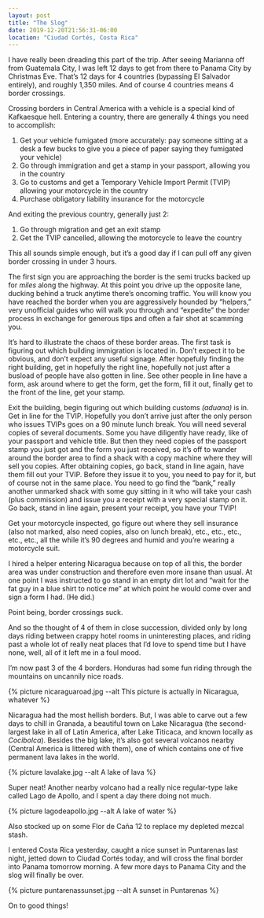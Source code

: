 ```yaml
---
layout: post
title: "The Slog"
date: 2019-12-20T21:56:31-06:00
location: "Ciudad Cortés, Costa Rica"
---
```


I have really been dreading this part of the trip. After seeing Marianna off from Guatemala City, I was left 12 days to get from there to Panama City by Christmas Eve. 
That’s 12 days for 4 countries (bypassing El Salvador entirely), and roughly 1,350 miles. And of course 4 countries means 4 border crossings.

Crossing borders in Central America with a vehicle is a special kind of Kafkaesque hell. Entering a country, there are generally 4 things you need to accomplish:

1. Get your vehicle fumigated (more accurately: pay someone sitting at a desk a few bucks to give you a piece of paper saying they fumigated your vehicle)
2. Go through immigration and get a stamp in your passport, allowing you in the country
3. Go to customs and get a Temporary Vehicle Import Permit (TVIP) allowing your motorcycle in the country
4. Purchase obligatory liability insurance for the motorcycle

And exiting the previous country, generally just 2:

1. Go through migration and get an exit stamp
2. Get the TVIP cancelled, allowing the motorcycle to leave the country

This all sounds simple enough, but it’s a good day if I can pull off any given border crossing in under 3 hours.

The first sign you are approaching the border is the semi trucks backed up for _miles_ along the highway. At this point you drive up the opposite lane, ducking behind a truck anytime there’s oncoming traffic. You will know you have reached the border when you are aggressively hounded by “helpers,” very unofficial guides who will walk you through and “expedite” the border process in exchange for generous tips and often a fair shot at scamming you.

It’s hard to illustrate the chaos of these border areas. The first task is figuring out which building immigration is located in. Don’t expect it to be obvious, and don’t expect any useful signage. After hopefully finding the right building, get in hopefully the right line, hopefully not just after a busload of people have also gotten in line. See other people in line have a form, ask around where to get the form, get the form, fill it out, finally get to the front of the line, get your stamp.

Exit the building, begin figuring out which building customs _(aduana)_ is in. Get in line for the TVIP. Hopefully you don’t arrive just after the only person who issues TVIPs goes on a 90 minute lunch break. You will need several copies of several documents. Some you have diligently have ready, like of your passport and vehicle title. But then they need copies of the passport stamp you just got and the form you just received, so it’s off to wander around the border area to find a shack with a copy machine where they will sell you copies. After obtaining copies, go back, stand in line again, have them fill out your TVIP. Before they issue it to you, you need to pay for it, but of course not in the same place. You need to go find the “bank,” really another unmarked shack with some guy sitting in it who will take your cash (plus commission) and issue you a receipt with a very special stamp on it. Go back, stand in line again, present your receipt, you have your TVIP!

Get your motorcycle inspected, go figure out where they sell insurance (also not marked, also need copies, also on lunch break), etc., etc., etc., etc., etc., all the while it’s 90 degrees and humid and you’re wearing a motorcycle suit.

I hired a helper entering Nicaragua because on top of all this, the border area was under construction and therefore even more insane than usual. At one point I was instructed to go stand in an empty dirt lot and “wait for the fat guy in a blue shirt to notice me” at which point he would come over and sign a form I had. (He did.)

Point being, border crossings suck.

And so the thought of 4 of them in close succession, divided only by long days riding between crappy hotel rooms in uninteresting places, and riding past a whole lot of really neat places that I’d love to spend time but I have none, well, all of it left me in a foul mood.

 I’m now past 3 of the 4 borders. Honduras had some fun riding through the mountains on uncannily nice roads.

{% picture nicaraguaroad.jpg --alt This picture is actually in Nicaragua, whatever %}

Nicaragua had the most hellish borders. But, I was able to carve out a few days to chill in Granada, a beautiful town on Lake Nicaragua (the second-largest lake in all of Latin America, after Lake Titicaca, and known locally as _Cocibolca_). Besides the big lake, it’s also got several volcanos nearby (Central America is littered with them), one of which contains one of five permanent lava lakes in the world.

{% picture lavalake.jpg --alt A lake of lava %}

Super neat! Another nearby volcano had a really nice regular-type lake called Lago de Apollo, and I spent a day there doing not much.

{% picture lagodeapollo.jpg --alt A lake of water %}

Also stocked up on some Flor de Caña 12 to replace my depleted mezcal stash.

I entered Costa Rica yesterday, caught a nice sunset in Puntarenas last night, jetted down to Ciudad Cortés today, and will cross the final border into Panama tomorrow morning. A few more days to Panama City and the slog will finally be over. 

{% picture puntarenassunset.jpg --alt A sunset in Puntarenas %}

On to good things!